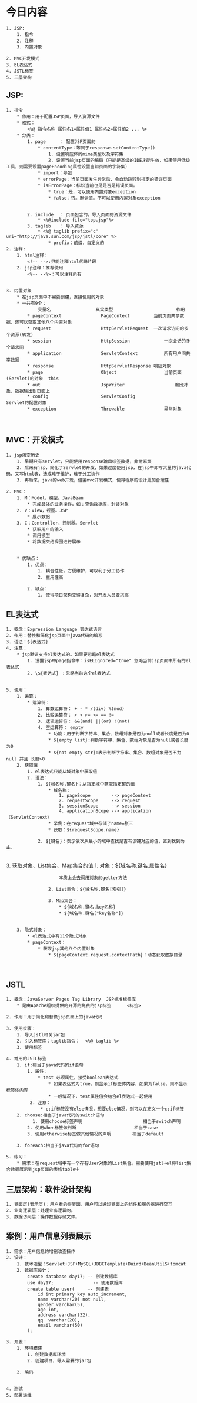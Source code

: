 # 今日内容
	1. JSP:
		1. 指令
		2. 注释
		3. 内置对象
	
	2. MVC开发模式
	3. EL表达式
	4. JSTL标签
	5. 三层架构



## JSP:
	1. 指令
		* 作用：用于配置JSP页面，导入资源文件
		* 格式：
			<%@ 指令名称 属性名1=属性值1 属性名2=属性值2 ... %>
		* 分类：
			1. page		： 配置JSP页面的
				* contentType：等同于response.setContentType()
					1. 设置响应体的mime类型以及字符集
					2. 设置当前jsp页面的编码（只能是高级的IDE才能生效，如果使用低级工具，则需要设置pageEncoding属性设置当前页面的字符集）
				* import：导包
				* errorPage：当前页面发生异常后，会自动跳转到指定的错误页面
				* isErrorPage：标识当前也是是否是错误页面。
					* true：是，可以使用内置对象exception
					* false：否。默认值。不可以使用内置对象exception


			2. include	： 页面包含的。导入页面的资源文件
				* <%@include file="top.jsp"%>
			3. taglib	： 导入资源
				* <%@ taglib prefix="c" uri="http://java.sun.com/jsp/jstl/core" %>
					* prefix：前缀，自定义的
	2. 注释:
		1. html注释：
			<!-- -->:只能注释html代码片段
		2. jsp注释：推荐使用
			<%-- --%>：可以注释所有


	3. 内置对象
		* 在jsp页面中不需要创建，直接使用的对象
		* 一共有9个：
				变量名					真实类型						作用
			* pageContext				PageContext			当前页面共享数据，还可以获取其他八个内置对象
			* request					HttpServletRequest	一次请求访问的多个资源(转发)
			* session					HttpSession				一次会话的多个请求间
			* application				ServletContext			所有用户间共享数据
			* response					HttpServletResponse	响应对象
			* page						Object					当前页面(Servlet)的对象  this
			* out						JspWriter					输出对象，数据输出到页面上
			* config					ServletConfig				Servlet的配置对象
			* exception					Throwable				异常对象


​	


## MVC：开发模式	
	1. jsp演变历史
		1. 早期只有servlet，只能使用response输出标签数据，非常麻烦
		2. 后来有jsp，简化了Servlet的开发，如果过度使用jsp，在jsp中即写大量的java代码，又写html表，造成难于维护，难于分工协作
		3. 再后来，java的web开发，借鉴mvc开发模式，使得程序的设计更加合理性
	
	2. MVC：
		1. M：Model，模型。JavaBean
			* 完成具体的业务操作，如：查询数据库，封装对象
		2. V：View，视图。JSP
			* 展示数据
		3. C：Controller，控制器。Servlet
			* 获取用户的输入
			* 调用模型
			* 将数据交给视图进行展示


		* 优缺点：
			1. 优点：
				1. 耦合性低，方便维护，可以利于分工协作
				2. 重用性高
	
			2. 缺点：
				1. 使得项目架构变得复杂，对开发人员要求高



## EL表达式
	1. 概念：Expression Language 表达式语言
	2. 作用：替换和简化jsp页面中java代码的编写
	3. 语法：${表达式}
	4. 注意：
		* jsp默认支持el表达式的。如果要忽略el表达式
			1. 设置jsp中page指令中：isELIgnored="true" 忽略当前jsp页面中所有的el表达式
			2. \${表达式} ：忽略当前这个el表达式


	5. 使用：
		1. 运算：
			* 运算符：
				1. 算数运算符： + - * /(div) %(mod)
				2. 比较运算符： > < >= <= == !=
				3. 逻辑运算符： &&(and) ||(or) !(not)
				4. 空运算符： empty
					* 功能：用于判断字符串、集合、数组对象是否为null或者长度是否为0
					* ${empty list}:判断字符串、集合、数组对象是否为null或者长度为0
					* ${not empty str}:表示判断字符串、集合、数组对象是否不为null 并且 长度>0
		2. 获取值
			1. el表达式只能从域对象中获取值
			2. 语法：
				1. ${域名称.键名}：从指定域中获取指定键的值
					* 域名称：
						1. pageScope		--> pageContext
						2. requestScope 	--> request
						3. sessionScope 	--> session
						4. applicationScope --> application（ServletContext）
					* 举例：在request域中存储了name=张三
					* 获取：${requestScope.name}
	
				2. ${键名}：表示依次从最小的域中查找是否有该键对应的值，直到找到为止。


​				
				3. 获取对象、List集合、Map集合的值
					1. 对象：${域名称.键名.属性名}
						
						本质上会去调用对象的getter方法

					2. List集合：${域名称.键名[索引]}
	
					3. Map集合：
						* ${域名称.键名.key名称}
						* ${域名称.键名["key名称"]}


		3. 隐式对象：
			* el表达式中有11个隐式对象
			* pageContext：
				* 获取jsp其他八个内置对象
					* ${pageContext.request.contextPath}：动态获取虚拟目录


​	
## JSTL
	1. 概念：JavaServer Pages Tag Library  JSP标准标签库
		* 是由Apache组织提供的开源的免费的jsp标签		<标签>
	
	2. 作用：用于简化和替换jsp页面上的java代码		
	
	3. 使用步骤：
		1. 导入jstl相关jar包
		2. 引入标签库：taglib指令：  <%@ taglib %>
		3. 使用标签
	
	4. 常用的JSTL标签
		1. if:相当于java代码的if语句
			1. 属性：
	            * test 必须属性，接受boolean表达式
	                * 如果表达式为true，则显示if标签体内容，如果为false，则不显示标签体内容
	                * 一般情况下，test属性值会结合el表达式一起使用
	   		 2. 注意：
	       		 * c:if标签没有else情况，想要else情况，则可以在定义一个c:if标签
		2. choose:相当于java代码的switch语句
			  1. 使用choose标签声明						相当于switch声明
	        2. 使用when标签做判断						相当于case
	        3. 使用otherwise标签做其他情况的声明		相当于default
	
		3. foreach:相当于java代码的for语句
	
	5. 练习：
		* 需求：在request域中有一个存有User对象的List集合。需要使用jstl+el将list集合数据展示到jsp页面的表格table中





## 三层架构：软件设计架构
	1. 界面层(表示层)：用户看的得界面。用户可以通过界面上的组件和服务器进行交互
	2. 业务逻辑层：处理业务逻辑的。
	3. 数据访问层：操作数据存储文件。








## 案例：用户信息列表展示
	1. 需求：用户信息的增删改查操作
	2. 设计：
		1. 技术选型：Servlet+JSP+MySQL+JDBCTemplate+Duird+BeanUtilS+tomcat
		2. 数据库设计：
			create database day17; -- 创建数据库
			use day17; 			     -- 使用数据库
			create table user(     -- 创建表
				id int primary key auto_increment,
				name varchar(20) not null,
				gender varchar(5),
				age int,
				address varchar(32),
				qq	varchar(20),
				email varchar(50)
			);
	
	3. 开发：
		1. 环境搭建
			1. 创建数据库环境
			2. 创建项目，导入需要的jar包
	
		2. 编码


	4. 测试
	5. 部署运维




















